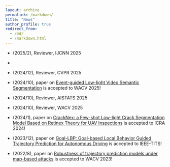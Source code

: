 ```yaml
---
layout: archive
permalink: /markdown/
title: "News"
author_profile: true
redirect_from: 
  - /md/
  - /markdown.html
---
```


* (2025/2), Reviewer, IJCNN 2025
* 
* (2024/12), Reviewer, CVPR 2025
 
* (2024/10), paper on [Event-guided Low-light Video Semantic Segmentation](https://arxiv.org/abs/2411.00639) is accepted to WACV 2025!

* (2024/10), Reviewer, AISTATS 2025

* (2024/10), Reviewer, WACV 2025

* (2024/1), paper on [CrackNex: a Few-shot Low-light Crack Segmentation Model Based on Retinex Theory for UAV Inspections](https://ieeexplore.ieee.org/document/10611660) is accepted to ICRA 2024!

* (2023/12), paper on [Goal-LBP: Goal-based Local Behavior Guided Trajectory Prediction for Autonomous Driving](https://ieeexplore.ieee.org/abstract/document/10367760) is accepted to IEEE-TITS!

* (2022/8), paper on [Robustness of trajectory prediction models under map-based attacks](https://openaccess.thecvf.com/content/WACV2023/html/Zheng_Robustness_of_Trajectory_Prediction_Models_Under_Map-Based_Attacks_WACV_2023_paper.html) is accepted to WACV 2023!
